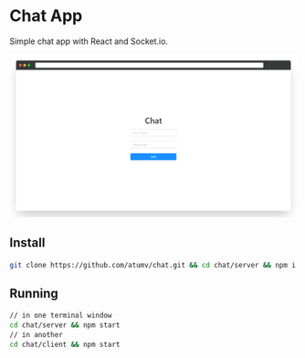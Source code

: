 # Chat App

Simple chat app with React and Socket.io.

![](assets/preview.png)

## Install

```sh
git clone https://github.com/atumv/chat.git && cd chat/server && npm i && cd ../client && npm i
```

## Running

```sh
// in one terminal window
cd chat/server && npm start
// in another
cd chat/client && npm start
```
